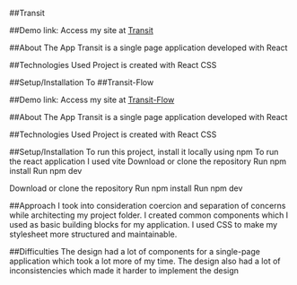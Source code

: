 ##Transit

##Demo link:
Access my site at [Transit]()

##About The App
Transit is a single page application developed with React

##Technologies Used
Project is created with
React
CSS

##Setup/Installation
To ##Transit-Flow

##Demo link:
Access my site at [Transit-Flow]()

##About The App
Transit is a single page application developed with React

##Technologies Used
Project is created with
React
CSS

##Setup/Installation
To run this project, install it locally using npm
To run the react application I used vite
Download or clone the repository
Run npm install
Run npm dev




Download or clone the repository
Run npm install
Run npm dev

##Approach
I took into consideration coercion and separation of concerns while architecting my project folder. I created common components which I used as basic building blocks for my application. I used CSS to make my stylesheet more structured and maintainable. 

##Difficulties
The design had a lot of components for a single-page application which took a lot more of my time. The design also had a lot of inconsistencies which made it harder to implement the design

